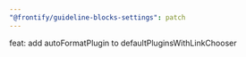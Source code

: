 ```yaml
---
"@frontify/guideline-blocks-settings": patch
---
```


feat: add autoFormatPlugin to defaultPluginsWithLinkChooser
